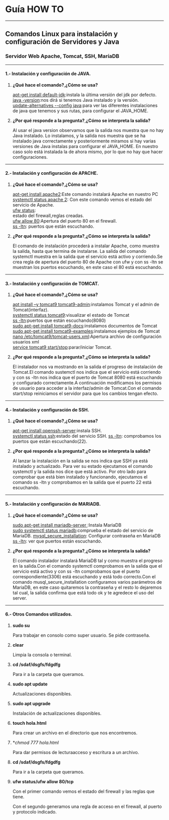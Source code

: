 # Guía HOW TO 

----------

## Comandos Linux para instalación y configuración de Servidores y Java
### Servidor Web Apache, Tomcat, SSH, MaríaDB

----------



#### 1.- Instalación y configuración de JAVA.	
1. **¿Qué hace el comando?**,**¿Cómo se usa?**
	<p><u>apt-get  install default-jdk</u>:instala la última versión del jdk por defecto.<br>
	<u>java -version</u>:nos dirá si tenemos Java instalado y la versión. <br>
	<u>update-alternatives  --config  java</u>:para ver las diferentes instalaciones de java que tenemos y sus rutas, para configurar el JAVA_HOME.

1. **¿Por qué responde a la pregunta?**,**¿Cómo se interpreta la salida?**
	 
	<p>Al usar el java version observamos que la salida nos muestra que no hay Java instalado. Lo instalamos, y la salida nos muestra que se ha instalado java correctamente y posteriormente miramos si hay varias versiones de Java instalas para configurar el JAVA_HOME. En nuestro caso solo está instalada la de ahora mismo, por lo que no hay que hacer configuraciones.
	

----------

#### 2.- Instalación y configuración de APACHE.

1. **¿Qué hace el comando?**,**¿Cómo se usa?**
	<p><u>apt-get install apache2</u>:Este comando instalará Apache en nuestro PC<br>
	<u>systemctl status apache 2</u>: Con este comando vemos el estado del servicio de Apache. <br>
	<u>ufw status</u>:<br>estado del firewall,reglas creadas.<br>
	<u>ufw allow 80</u>:Apertura del puerto 80 en el firewall.<br>
	<u>ss -ltn</u>: puertos que están escuchando.	
1. **¿Por qué responde a la pregunta?**,**¿Cómo se interpreta la salida?**
	
 	<p> El comando de instalación procederá a instalar Apache, como muestra la salida, hasta que termina de instalarse. La salida del comando systemctl muestra en la salida que el servicio está activo y corriendo.Se crea regla de apertura del puerto 80 de Apache con ufw y con ss -ltn se muestran los puertos escuchando, en este caso el 80 está escuchando.
	 
----------

#### 3.- Instalación y configuración de TOMCAT.	
1. **¿Qué hace el comando?**,**¿Cómo se usa?**
	<p><u>apt  install  –y  tomcat9  tomcat9-admin</u>:instalamos Tomcat y el admin de Tomcat(interfaz).<br>
	<u>systemctl status tomcat9</u>:visualizar el estado de Tomcat<br>
	<u>ss -ltn</u>:puertos que están escuchando(8080)<br>
	<u>sudo apt-get install tomcat9-docs</u>:instalamos documentos de Tomcat<br>
	<u>sudo apt-get install tomcat9-examples</u>:instalamos ejemplos de Tomcat<br>
	<u>nano /etc/tomcat9/tomcat-users.xml</u>:Apertura archivo de configuración usuarios xml<br>
	<u>service tomcat9 start/stop</u>:parar/iniciar Tomcat. 
1. **¿Por qué responde a la pregunta?**,**¿Cómo se interpreta la salida?**
	<p>El instalador nos va mostrando en la salida el progreso de instalación de Tomcat.El comando sustemctl nos indica que el servicio está corriendo y con ss -ltn nos indica que el puerto de Tomcat 8080 está escuchando y configurado correctamente.A continuación modificamos los permisos de usuario para acceder a la interfaz/admin de Tomcat.Con el comando start/stop reiniciamos el servidor para que los cambios tengan efecto.
 	
----------
 
#### 4.- Instalación y configuración de SSH.
1. **¿Qué hace el comando?**,**¿Cómo se usa?**
	<p><u>apt-get install openssh-server</u>:instala SSH.<br>
	<u>systemctl status ssh</u>:estado del servicio SSH. 
	<u>ss -ltn</u>: comprobamos los puertos que están escuchando(22).	
1. **¿Por qué responde a la pregunta?**,**¿Cómo se interpreta la salida?**
	<p>Al lanzar la instalación en la salida se nos indica que SSH ya está instalado y actualizado. Para ver su estado ejecutamos el comando systemctl y la salida nos dice que está activo. Por otro lado para comprobar que está bien instalado y funcionando, ejecutamos el comando ss -ltn y comprobamos en la salida que el puerto 22 está escuchando.

----------

#### 5.- Instalación y configuración de MARIADB.
1. **¿Qué hace el comando?**,**¿Cómo se usa?**
	<p><u>sudo apt-get install mariadb-server </u>:Instala MariaDB<br>
	<u>sudo systemctl status mariadb</u>:comprueba el estado del servicio de MariaDB.
	<u>mysql_secure_installation</u>: Configurar contraseña en MariaDB<br>
	<u>ss -ltn</u>: ver que puertos están escuchando.	
1. **¿Por qué responde a la pregunta?**,**¿Cómo se interpreta la salida?**
	<p>El comando instalador instalará MariaDB tal y como muestra el progreso en la salida.Con el comando systemctl comprobamos en la salida que el servicio está activo y con ss -ltn comprobamos que el puerto correspondiente(3306) está escuchando y está todo correcto.Con el comando musql_secure_installation configuramos varios parámetros de MariaDB, en este caso quitaremos la contraseña y el resto lo dejaremos tal cual, la salida confirma que está todo ok y te agredece el uso del server.

----------

#### 6.- Otros Comandos utilizados.	
1. **sudo su**
	<p> Para trabajar en consolo como super usuario. Se pide contraseña.
1. **clear**
	<p> Limpia la consola o terminal.
1. **cd /sdaf/dsgfs/fdgdfg**
	<p> Para ir a la carpeta que queramos.	
1. **sudo apt update**
	<p>Actualizaciones disponibles.
1. **sudo apt upgrade**
	<p>Instalación de actualizaciones disponibles.
1. **touch hola.html**
	<p> Para crear un archivo en el directorio que nos encontremos.	
1. **chmod 777 hola.html*
	<p> Para dar permisos de lecturaacceso y escritura a un archivo.	
1. **cd /sdaf/dsgfs/fdgdfg**
	<p> Para ir a la carpeta que queramos.	
1. **ufw status/ufw allow 80/tcp**
	<p> Con el primer comando vemos el estado del firewall y las reglas que tiene.	
	<p> Con el segundo generamos una regla de acceso en el firewall, al puerto y protocolo indicado.
